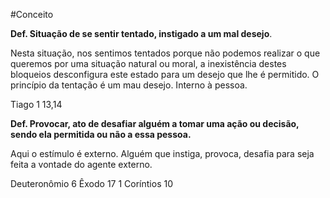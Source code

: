 #Conceito

 **Def. Situação de se sentir tentado, instigado a um mal desejo**.
 
Nesta situação, nos sentimos tentados porque não podemos realizar o que queremos por uma situação natural ou moral, a inexistência destes bloqueios desconfigura este estado para um desejo que lhe é permitido. O princípio da tentação é um mau desejo. Interno à pessoa.

Tiago 1 13,14

**Def. Provocar, ato de desafiar alguém a tomar uma ação ou decisão, sendo ela permitida ou não a essa pessoa.** 

Aqui o estímulo é externo. Alguém que instiga, provoca, desafia para seja feita a vontade do agente externo. 

Deuteronômio 6
Êxodo 17
1 Coríntios 10
